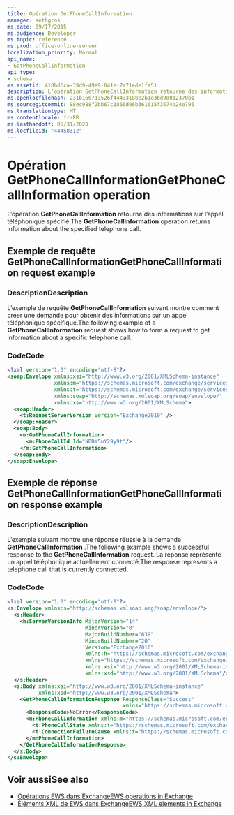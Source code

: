 ```yaml
---
title: Opération GetPhoneCallInformation
manager: sethgros
ms.date: 09/17/2015
ms.audience: Developer
ms.topic: reference
ms.prod: office-online-server
localization_priority: Normal
api_name:
- GetPhoneCallInformation
api_type:
- schema
ms.assetid: 418bd6ca-39d9-49a9-841e-7a71ede1fa51
description: L’opération GetPhoneCallInformation retourne des informations sur l’appel téléphonique spécifié.
ms.openlocfilehash: 231b160713526f44433188e2b1e3bd98012370b1
ms.sourcegitcommit: 88ec988f2bb67c1866d06b361615f3674a24e795
ms.translationtype: MT
ms.contentlocale: fr-FR
ms.lasthandoff: 05/31/2020
ms.locfileid: "44458312"
---
```

# <a name="getphonecallinformation-operation"></a><span data-ttu-id="7cbf1-103">Opération GetPhoneCallInformation</span><span class="sxs-lookup"><span data-stu-id="7cbf1-103">GetPhoneCallInformation operation</span></span>

<span data-ttu-id="7cbf1-104">L’opération **GetPhoneCallInformation** retourne des informations sur l’appel téléphonique spécifié.</span><span class="sxs-lookup"><span data-stu-id="7cbf1-104">The **GetPhoneCallInformation** operation returns information about the specified telephone call.</span></span> 
  
## <a name="getphonecallinformation-request-example"></a><span data-ttu-id="7cbf1-105">Exemple de requête GetPhoneCallInformation</span><span class="sxs-lookup"><span data-stu-id="7cbf1-105">GetPhoneCallInformation request example</span></span>

### <a name="description"></a><span data-ttu-id="7cbf1-106">Description</span><span class="sxs-lookup"><span data-stu-id="7cbf1-106">Description</span></span>

<span data-ttu-id="7cbf1-107">L’exemple de requête **GetPhoneCallInformation** suivant montre comment créer une demande pour obtenir des informations sur un appel téléphonique spécifique.</span><span class="sxs-lookup"><span data-stu-id="7cbf1-107">The following example of a **GetPhoneCallInformation** request shows how to form a request to get information about a specific telephone call.</span></span> 
  
### <a name="code"></a><span data-ttu-id="7cbf1-108">Code</span><span class="sxs-lookup"><span data-stu-id="7cbf1-108">Code</span></span>

```xml
<?xml version="1.0" encoding="utf-8"?>
<soap:Envelope xmlns:xsi="http://www.w3.org/2001/XMLSchema-instance"
               xmlns:m="https://schemas.microsoft.com/exchange/services/2006/messages"
               xmlns:t="https://schemas.microsoft.com/exchange/services/2006/types"
               xmlns:soap="http://schemas.xmlsoap.org/soap/envelope/"
               xmlns:xs="http://www.w3.org/2001/XMLSchema">
  <soap:Header>
    <t:RequestServerVersion Version="Exchange2010" />
  </soap:Header>
  <soap:Body>
    <m:GetPhoneCallInformation>
      <m:PhoneCallId Id="NDDY5uY29y9t"/>
    </m:GetPhoneCallInformation>
  </soap:Body>
</soap:Envelope>
```

## <a name="getphonecallinformation-response-example"></a><span data-ttu-id="7cbf1-109">Exemple de réponse GetPhoneCallInformation</span><span class="sxs-lookup"><span data-stu-id="7cbf1-109">GetPhoneCallInformation response example</span></span>

### <a name="description"></a><span data-ttu-id="7cbf1-110">Description</span><span class="sxs-lookup"><span data-stu-id="7cbf1-110">Description</span></span>

<span data-ttu-id="7cbf1-111">L’exemple suivant montre une réponse réussie à la demande **GetPhoneCallInformation** .</span><span class="sxs-lookup"><span data-stu-id="7cbf1-111">The following example shows a successful response to the **GetPhoneCallInformation** request.</span></span> <span data-ttu-id="7cbf1-112">La réponse représente un appel téléphonique actuellement connecté.</span><span class="sxs-lookup"><span data-stu-id="7cbf1-112">The response represents a telephone call that is currently connected.</span></span> 
  
### <a name="code"></a><span data-ttu-id="7cbf1-113">Code</span><span class="sxs-lookup"><span data-stu-id="7cbf1-113">Code</span></span>

```xml
<?xml version="1.0" encoding="utf-8"?>
<s:Envelope xmlns:s="http://schemas.xmlsoap.org/soap/envelope/">
  <s:Header>
    <h:ServerVersionInfo MajorVersion="14" 
                         MinorVersion="0" 
                         MajorBuildNumber="639" 
                         MinorBuildNumber="20" 
                         Version="Exchange2010" 
                         xmlns:h="https://schemas.microsoft.com/exchange/services/2006/types" 
                         xmlns="https://schemas.microsoft.com/exchange/services/2006/types" 
                         xmlns:xsi="http://www.w3.org/2001/XMLSchema-instance" 
                         xmlns:xsd="http://www.w3.org/2001/XMLSchema"/>
  </s:Header>
  <s:Body xmlns:xsi="http://www.w3.org/2001/XMLSchema-instance" 
          xmlns:xsd="http://www.w3.org/2001/XMLSchema">
    <GetPhoneCallInformationResponse ResponseClass="Success" 
                                     xmlns="https://schemas.microsoft.com/exchange/services/2006/messages">
      <ResponseCode>NoError</ResponseCode>
      <m:PhoneCallInformation xmlns:m="https://schemas.microsoft.com/exchange/services/2006/messages">
        <t:PhoneCallState xmlns:t="https://schemas.microsoft.com/exchange/services/2006/types">Connected</t:PhoneCallState>
        <t:ConnectionFailureCause xmlns:t="https://schemas.microsoft.com/exchange/services/2006/types">None</t:ConnectionFailureCause>
      </m:PhoneCallInformation>
    </GetPhoneCallInformationResponse>
  </s:Body>
</s:Envelope>
```

## <a name="see-also"></a><span data-ttu-id="7cbf1-114">Voir aussi</span><span class="sxs-lookup"><span data-stu-id="7cbf1-114">See also</span></span>

- [<span data-ttu-id="7cbf1-115">Opérations EWS dans Exchange</span><span class="sxs-lookup"><span data-stu-id="7cbf1-115">EWS operations in Exchange</span></span>](ews-operations-in-exchange.md)
- [<span data-ttu-id="7cbf1-116">Éléments XML de EWS dans Exchange</span><span class="sxs-lookup"><span data-stu-id="7cbf1-116">EWS XML elements in Exchange</span></span>](ews-xml-elements-in-exchange.md)

